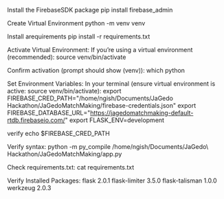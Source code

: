 Install the FirebaseSDK package
pip install firebase_admin

Create Virtual Environment
python -m venv venv

Install arequirements
pip install -r requirements.txt

Activate Virtual Environment:
If you’re using a virtual environment (recommended):
 source venv/bin/activate

Confirm activation (prompt should show (venv)):
 which python

Set Environment Variables:
In your terminal (ensure virtual environment is active: source venv/bin/activate):
export FIREBASE_CRED_PATH="/home/ngish/Documents/JaGedo Hackathon/JaGedoMatchMaking/firebase-credentials.json"
export FIREBASE_DATABASE_URL="https://jagedomatchmaking-default-rtdb.firebaseio.com/"
export FLASK_ENV=development

verify
echo $FIREBASE_CRED_PATH


Verify syntax:
python -m py_compile /home/ngish/Documents/JaGedo\ Hackathon/JaGedoMatchMaking/app.py

Check requirements.txt:
cat requirements.txt

Verify Installed Packages:
flask             2.0.1
flask-limiter     3.5.0
flask-talisman    1.0.0
werkzeug          2.0.3
